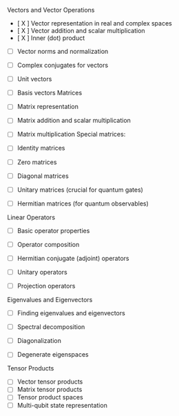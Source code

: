 Vectors and Vector Operations

- [ X ] Vector representation in real and complex spaces
- [ X ] Vector addition and scalar multiplication
- [ X ] Inner (dot) product
- [ ] Vector norms and normalization
- [ ] Complex conjugates for vectors
- [ ] Unit vectors
- [ ] Basis vectors
Matrices

- [ ] Matrix representation
- [ ] Matrix addition and scalar multiplication
- [ ] Matrix multiplication
Special matrices:

- [ ] Identity matrices
- [ ] Zero matrices
- [ ] Diagonal matrices
- [ ] Unitary matrices (crucial for quantum gates)
- [ ] Hermitian matrices (for quantum observables)

Linear Operators

- [ ] Basic operator properties
- [ ] Operator composition
- [ ] Hermitian conjugate (adjoint) operators
- [ ] Unitary operators
- [ ] Projection operators


Eigenvalues and Eigenvectors

- [ ] Finding eigenvalues and eigenvectors
- [ ] Spectral decomposition
- [ ] Diagonalization
- [ ] Degenerate eigenspaces


Tensor Products

- [ ] Vector tensor products
- [ ] Matrix tensor products
- [ ] Tensor product spaces
- [ ] Multi-qubit state representation
